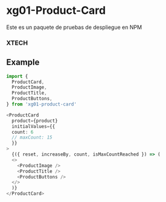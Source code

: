 # xg01-Product-Card

Este es un paquete de pruebas de despliegue en NPM

### XTECH

## Example
```ts
import {
  ProductCard,
  ProductImage,
  ProductTitle,
  ProductButtons,
} from 'xg01-product-card'
```


```ts
<ProductCard
  product={product}
  initialValues={{
  count: 6
  // maxCount: 15
  }}
>
  {({ reset, increaseBy, count, isMaxCountReached }) => (
  <>
    <ProductImage />
    <ProductTitle />
    <ProductButtons />
  </>
  )}
</ProductCard>
```